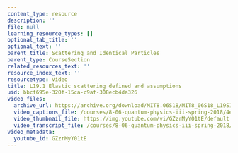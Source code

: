 ```yaml
---
content_type: resource
description: ''
file: null
learning_resource_types: []
optional_tab_title: ''
optional_text: ''
parent_title: Scattering and Identical Particles
parent_type: CourseSection
related_resources_text: ''
resource_index_text: ''
resourcetype: Video
title: L19.1 Elastic scattering defined and assumptions
uid: bbcf695e-320f-15ca-c9af-308ecb4da326
video_files:
  archive_url: https://archive.org/download/MIT8.06S18/MIT8_06S18_L19S1_300k.mp4
  video_captions_file: /courses/8-06-quantum-physics-iii-spring-2018/4e0efce92bc75669a1961b85ffc6f27b_GZzrMyY01tE.vtt
  video_thumbnail_file: https://img.youtube.com/vi/GZzrMyY01tE/default.jpg
  video_transcript_file: /courses/8-06-quantum-physics-iii-spring-2018/a08cb56aa3fb7ca4449b72aec71915d1_GZzrMyY01tE.pdf
video_metadata:
  youtube_id: GZzrMyY01tE
---
```

